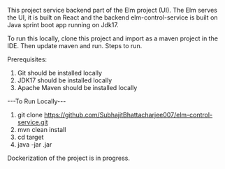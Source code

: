 This project service backend part of the Elm project (UI). The Elm serves the UI, 
it is built on React and the backend elm-control-service is built on Java sprint boot app running on Jdk17.

To run this locally, clone this project and import as a maven project in the IDE. Then update maven and run.
Steps to run.

Prerequisites:
1. Git should be installed locally
2. JDK17 should be installed locally
3. Apache Maven should be installed locally

---To Run Locally---
1. git clone https://github.com/SubhajitBhattacharjee007/elm-control-service.git
2. mvn clean install
3. cd target
4. java -jar <project-name>.jar

Dockerization of the project is in progress.

